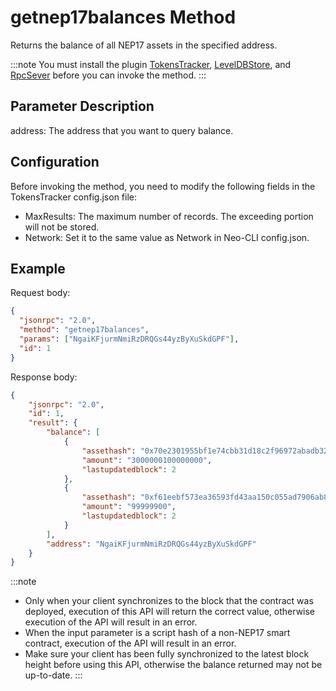# getnep17balances Method

Returns the balance of all NEP17 assets in the specified address.

:::note
 You must install the plugin [TokensTracker](https://github.com/neo-project/neo-modules/releases), [LevelDBStore](https://github.com/neo-project/neo-modules/releases), and [RpcSever](https://github.com/neo-project/neo-modules/releases) before you can invoke the method.
:::

## Parameter Description

address: The address that you want to query balance.

## Configuration

Before invoking the method, you need to modify the following fields in the TokensTracker config.json file:

- MaxResults: The maximum number of records. The exceeding portion will not be stored.
- Network: Set it to the same value as Network in Neo-CLI config.json.

## Example

Request body:

```json
{
  "jsonrpc": "2.0",
  "method": "getnep17balances",
  "params": ["NgaiKFjurmNmiRzDRQGs44yzByXuSkdGPF"],
  "id": 1
}
```

Response body:

```json
{
    "jsonrpc": "2.0",
    "id": 1,
    "result": {
        "balance": [
            {
                "assethash": "0x70e2301955bf1e74cbb31d18c2f96972abadb328",
                "amount": "3000000100000000",
                "lastupdatedblock": 2
            },
            {
                "assethash": "0xf61eebf573ea36593fd43aa150c055ad7906ab83",
                "amount": "99999900",
                "lastupdatedblock": 2
            }
        ],
        "address": "NgaiKFjurmNmiRzDRQGs44yzByXuSkdGPF"
    }
}
```



:::note
- Only when your client synchronizes to the block that the contract was deployed, execution of this API will return the correct value, otherwise execution of the API will result in an error. 
- When the input parameter is a script hash of a non-NEP17 smart contract, execution of the API will result in an error. 
- Make sure your client has been fully synchronized to the latest block height before using this API, otherwise the balance returned may not be up-to-date.
:::
